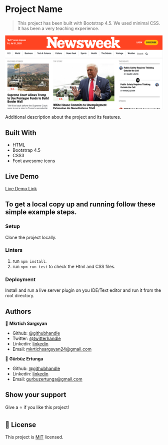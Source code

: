 # Project Name

> This project has been built with Bootstrap 4.5. We used minimal CSS. It has been a very teaching experience.

![screenshot](img/screenshot.png)


Additional description about the project and its features.

## Built With

- HTML
- Bootstrap 4.5
- CSS3
- Font awesome icons

## Live Demo

[Live Demo Link](https://raw.githack.com/MkrtichSargsyan/newsweek-bootstrap/feature-branch/index.html)

## To get a local copy up and running follow these simple example steps.

### Setup

Clone the project locally.

### Linters

1. run `npm install`.
2. run `npm run test` to check the Html and CSS files.

### Deployment

Install and run a live server plugin on you IDE/Text editor and run it from the root directory.

## Authors

👤 **Mkrtich Sargsyan**

- Github: [@githubhandle](https://github.com/MkrtichSargsyan)
- Twitter: [@twitterhandle](https://twitter.com/MkrtichSargsyan)
- Linkedin: [linkedin](https://www.linkedin.com/in/mkrtich-sargsyan-921ab0152/)
- Email:  mkrtichsargsyan24@gmail.com

👤 **Gürbüz Ertunga**

- Github: [@githubhandle](https://github.com/gurbuzertunga)
- Linkedin: [linkedin](https://www.linkedin.com/in/gurbuz-ertunga-a607a2a5/)
- Email:  gurbuzertunga@gmail.com

## Show your support

Give a ⭐️ if you like this project!

## 📝 License

This project is [MIT](lic.url) licensed.

